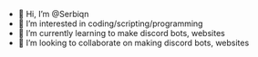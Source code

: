- 👋 Hi, I’m @Serbiqn
- 👀 I’m interested in coding/scripting/programming
- 🌱 I’m currently learning to make discord bots, websites
- 💞️ I’m looking to collaborate on making discord bots, websites

<!---
Serbiqn/Serbiqn is a ✨ special ✨ repository because its `README.md` (this file) appears on your GitHub profile.
You can click the Preview link to take a look at your changes.
--->
